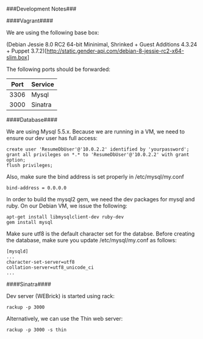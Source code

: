 ###Development Notes###

####Vagrant####

We are using the following base box:  

(Debian Jessie 8.0 RC2 64-bit Mininimal, Shrinked + Guest Additions 4.3.24 + Puppet 3.7.2)[http://static.gender-api.com/debian-8-jessie-rc2-x64-slim.box]

The following ports should be forwarded:  

|Port | Service|
|-----|--------|
|3306 | Mysql  |
|3000 | Sinatra|

####Database####

We are using Mysql 5.5.x. Because we are running in a VM, we need to ensure our dev user has full access:  

    create user 'ResumeDbUser'@'10.0.2.2' identified by 'yourpassword';  
    grant all privileges on *.* to 'ResumeDbUser'@'10.0.2.2' with grant option;  
    flush privileges;

Also, make sure the bind address is set properly in /etc/mysql/my.conf  

    bind-address = 0.0.0.0
    
In order to build the mysql2 gem, we need the dev packages for mysql and ruby. On our Debian VM, we issue the following:  

    apt-get install libmysqlclient-dev ruby-dev
    gem install mysql

Make sure utf8 is the default character set for the databse. Before creating the database, make sure you update /etc/mysql/my.conf as follows:  

    [mysqld]
    ...
    character-set-server=utf8 
    collation-server=utf8_unicode_ci 
    ...
    
####Sinatra####

Dev server (WEBrick) is started using rack:  

    rackup -p 3000


Alternatively, we can use the Thin web server:  

    rackup -p 3000 -s thin
    
